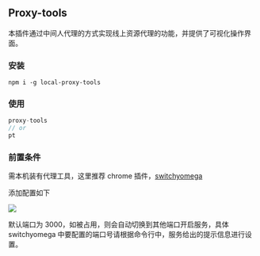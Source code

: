 ## Proxy-tools

本插件通过中间人代理的方式实现线上资源代理的功能，并提供了可视化操作界面。

### 安装

```shell
npm i -g local-proxy-tools
```

### 使用

```javascript
proxy-tools
// or
pt
```

### 前置条件

需本机装有代理工具，这里推荐 chrome 插件，[switchyomega](https://www.switchyomega.com/)

添加配置如下

![](http://i.thsi.cn/webprivate/zttz/omega.jpg)

默认端口为 3000，如被占用，则会自动切换到其他端口开启服务，具体 switchyomega 中要配置的端口号请根据命令行中，服务给出的提示信息进行设置。
